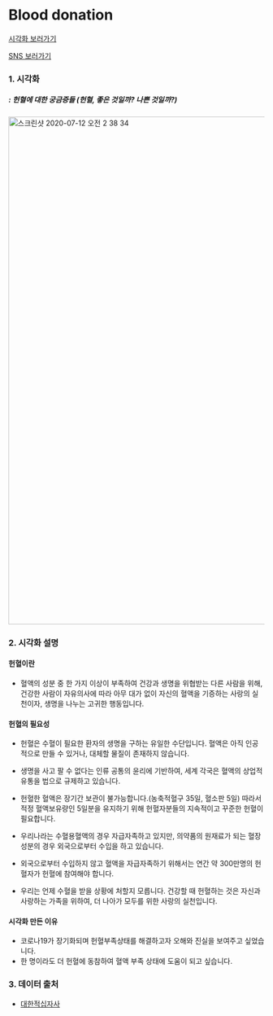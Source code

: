 # Blood donation

[시각화 보러가기](https://public.tableau.com/profile/.19603039#!/vizhome/blood_donation/sheet2)

[SNS 보러가기]()

### 1. 시각화
##### : 헌혈에 대한 궁금증들 (헌혈, 좋은 것일까? 나쁜 것일까?)
<img width="998" alt="스크린샷 2020-07-12 오전 2 38 34" src="https://user-images.githubusercontent.com/40276516/87230166-d913bd80-c3e8-11ea-8574-7589377f1789.png">

### 2. 시각화 설명

#### 헌혈이란
- 혈액의 성분 중 한 가지 이상이 부족하여 건강과 생명을 위협받는 다른 사람을 위해, 건강한 사람이 자유의사에 따라 아무 대가 없이 자신의 혈액을 기증하는 사랑의 실천이자, 생명을 나누는 고귀한 행동입니다.
#### 헌혈의 필요성
- 헌혈은 수혈이 필요한 환자의 생명을 구하는 유일한 수단입니다. 혈액은 아직 인공적으로 만들 수 있거나, 대체할 물질이 존재하지 않습니다.

- 생명을 사고 팔 수 없다는 인류 공통의 윤리에 기반하여, 세계 각국은 혈액의 상업적 유통을 법으로 규제하고 있습니다.

- 헌혈한 혈액은 장기간 보관이 불가능합니다.(농축적혈구 35일, 혈소판 5일) 따라서 적정 혈액보유량인 5일분을 유지하기 위해 헌혈자분들의 지속적이고 꾸준한 헌혈이 필요합니다.

- 우리나라는 수혈용혈액의 경우 자급자족하고 있지만, 의약품의 원재료가 되는 혈장성분의 경우 외국으로부터 수입을 하고 있습니다.

- 외국으로부터 수입하지 않고 혈액을 자급자족하기 위해서는 연간 약 300만명의 헌혈자가 헌혈에 참여해야 합니다.

- 우리는 언제 수혈을 받을 상황에 처할지 모릅니다. 건강할 때 헌혈하는 것은 자신과 사랑하는 가족을 위하여, 더 나아가 모두를 위한 사랑의 실천입니다.

#### 시각화 만든 이유

- 코로나19가 장기화되며 헌혈부족상태를 해결하고자 오해와 진실을 보여주고 싶었습니다.
- 한 명이라도 더 헌혈에 동참하여 혈액 부족 상태에 도움이 되고 싶습니다.

### 3. 데이터 출처
- [대한적십자사](https://www.bloodinfo.net/main.do)

